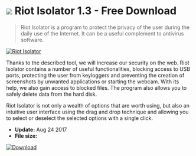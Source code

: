 # ![](https://cdn.softexe.net/static/icon/a/riot-isolator-10873.png) Riot Isolator 1.3 - Free Download

> Riot Isolator is a program to protect the privacy of the user during the daily use of the Internet. It can be a useful complement to antivirus software.

[![Riot Isolator](https:https://tse3.mm.bing.net/th?id=OIP.KiI9fE2nfy-oZj17vWiKxAHaFC&pid=Api)](https://softexe.net/win/security-privacy/data-protection/riot-isolator:pRhgc.html)

Thanks to the described tool, we will increase our security on the web. Riot Isolator contains a number of useful functionalities, blocking access to USB ports, protecting the user from keyloggers and preventing the creation of screenshots by unwanted applications or starting the webcam. With its help, we also gain access to blocked files. The program also allows you to safely delete data from the hard disk.
 
 Riot Isolator is not only a wealth of options that are worth using, but also an intuitive user interface using the drag and drop technique and allowing you to select or deselect the selected options with a single click.


- **Update:** Aug 24 2017
- **File size:** 

[![Download](https://cdn.softexe.net/static/img/download.png)](https://softexe.net/win/security-privacy/data-protection/riot-isolator:pRhgc.html)

